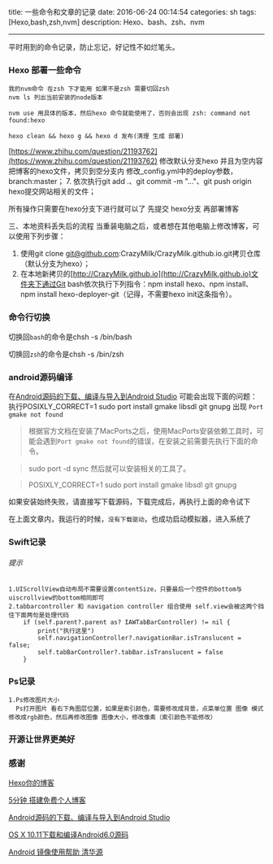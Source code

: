 title: 一些命令和文章的记录 
date: 2016-06-24 00:14:54
categories: sh
tags: [Hexo,bash,zsh,nvm]
description: Hexo、bash、zsh、nvm

---

平时用到的命令记录，防止忘记，好记性不如烂笔头。

<!--more-->
### Hexo 部署一些命令
	我的nvm命令 在zsh 下才能用 如果不是zsh 需要切回zsh
	nvm ls 列出当前安装的node版本

	nvm use 用具体的版本，然后hexo 命令就能使用了，否则会出现 zsh: command not found:hexo

	hexo clean && hexo g && hexo d 发布(清理 生成 部署)
	
[https://www.zhihu.com/question/21193762](https://www.zhihu.com/question/21193762)
修改默认分支hexo 并且为空内容
把博客的hexo文件，拷贝到空分支内
修改_config.yml中的deploy参数，branch:master；
7. 依次执行git add .、git commit -m "..."、git push origin hexo提交网站相关的文件；

所有操作只需要在hexo分支下进行就可以了
先提交 hexo分支  再部署博客

三、本地资料丢失后的流程
当重装电脑之后，或者想在其他电脑上修改博客，可以使用下列步骤：

1. 使用git clone git@github.com:CrazyMilk/CrazyMilk.github.io.git拷贝仓库（默认分支为hexo）；
2. 在本地新拷贝的[http://CrazyMilk.github.io](http://CrazyMilk.github.io)文件夹下通过Git bash依次执行下列指令：npm install hexo、npm install、npm install hexo-deployer-git（记得，不需要hexo init这条指令）。

### 命令行切换
切换回`bash`的命令是chsh -s /bin/bash

切换回`zsh`的命令是chsh -s /bin/zsh

### android源码编译
在[Android源码的下载、编译与导入到Android Studio](http://blog.csdn.net/wl9739/article/details/51429242) 可能会出现下面的问题：
执行POSIXLY_CORRECT=1 sudo port install gmake libsdl git gnupg 出现 `Port gmake not found`
>根据官方文档在安装了MacPorts之后，使用MacPorts安装依赖工具时，可能会遇到`Port gmake not found`的错误，在安装之前需要先执行下面的命令。

>sudo port -d sync
然后就可以安装相关的工具了。

>POSIXLY_CORRECT=1 sudo port install gmake libsdl git gnupg

如果安装始终失败，请直接写下载源码，下载完成后，再执行上面的命令试下

在上面文章内，我运行的时候，`没有下载驱动`，也成功启动模拟器，进入系统了

### Swift记录
###### 提示
	1.UIScrollView自动布局不需要设置contentSize，只要最后一个控件的bottom与uiscrollview的bottom相同即可
	2.tabbarcontroller 和 navigation controller 组合使用 self.view会被这两个挡住下面两句是处理代码 
	    if (self.parent?.parent as? IAWTabBarController) != nil {
            print("执行这里")
            self.navigationController?.navigationBar.isTranslucent = false;
            self.tabBarController?.tabBar.isTranslucent = false
        }
### Ps记录
	1.Ps修改图片大小
	  Ps打开图片 看右下角图层位置，如果是索引颜色，需要修改成背景，点菜单位置 图像 模式 修改成rgb颜色，然后再修改图像 图像大小，修改像素（索引颜色不能修改）
	  
	  
### 开源让世界更美好   
### 感谢
[Hexo你的博客](http://ibruce.info/2013/11/22/hexo-your-blog/?utm_source=tuicool&utm_medium=referral)

[5分钟 搭建免费个人博客](http://www.jianshu.com/p/4eaddcbe4d12)

[Android源码的下载、编译与导入到Android Studio](http://blog.csdn.net/wl9739/article/details/51429242)

[OS X 10.11下载和编译Android6.0源码](https://liuzhichao.com/2016/osx-download-and-build-android-source.html)

[Android 镜像使用帮助 清华源](https://mirrors.tuna.tsinghua.edu.cn/help/AOSP/)